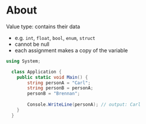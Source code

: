 # About

Value type: contains their data 
- e.g. `int`, `float`, `bool`, `enum`, `struct`
- cannot be null 
- each assignment makes a copy of the variable
```csharp
using System;

  class Application {
    public static void Main() {
		string personA = "Carl";
		string personB = personA;
		personB = "Brennan";
		
		Console.WriteLine(personA); // output: Carl
	}
  }
```